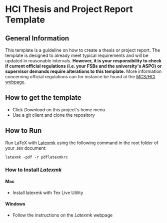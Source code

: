 # HCI Thesis and Project Report Template

## General Information

This template is a guideline on how to create a thesis or project report. The template is designed to already meet typical requirements and will be updated in reasonable intervals. **However, it is your responsibility to check if current official regulations (i.e. your FSBs and the university's ASPO) or supervisor demands require alterations to this template.** More information concerning official regulations can for instance be found at the [MCS/HCI webpage](http://www.hci.uni-wuerzburg.de/mcs/?page_id=631). 

## How to get the template 

- Click _Download_ on this project's home menu
- Use a git client and clone the repository

## How to Run

Run LaTeX with [Latexmk](http://www.ctan.org/tex-archive/support/latexmk) using the following command in the root folder of your _.tex_ document:

```
latexmk -pdf -r pdflatexmkrc
```

### How to Install _Latexmk_

#### Mac

- Install latexmk with Tex Live Utility

#### Windows

- Follow the instructions on the _Latexmk_ webpage